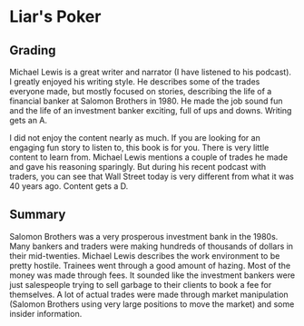 # Liar's Poker

## Grading
Michael Lewis is a great writer and narrator (I have listened to his podcast). I greatly enjoyed his writing style. He describes some of the trades everyone made, but mostly focused on stories, describing the life of a financial banker at Salomon Brothers in 1980. He made the job sound fun and the life of an investment banker exciting, full of ups and downs. Writing gets an A.

I did not enjoy the content nearly as much. If you are looking for an engaging fun story to listen to, this book is for you. There is very little content to learn from. Michael Lewis mentions a couple of trades he made and gave his reasoning sparingly. But during his recent podcast with traders, you can see that Wall Street today is very different from what it was 40 years ago. Content gets a D.

## Summary
Salomon Brothers was a very prosperous investment bank in the 1980s. Many bankers and traders were making hundreds of thousands of dollars in their mid-twenties. Michael Lewis describes the work environment to be pretty hostile. Trainees went through a good amount of hazing. Most of the money was made through fees. It sounded like the investment bankers were just salespeople trying to sell garbage to their clients to book a fee for themselves. A lot of actual trades were made through market manipulation (Salomon Brothers using very large positions to move the market) and some insider information.
